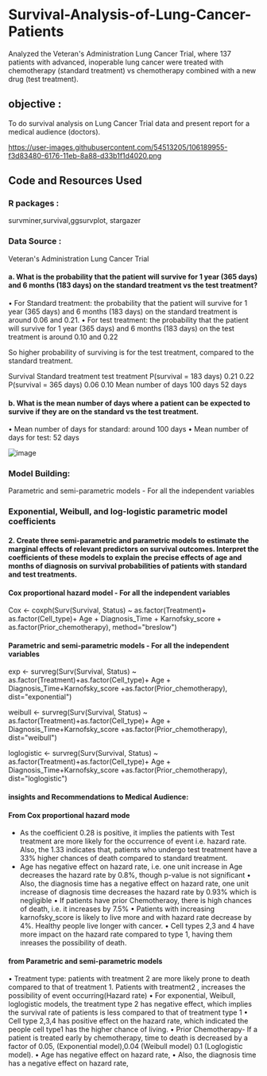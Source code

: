 # Survival-Analysis-of-Lung-Cancer-Patients

Analyzed the Veteran's Administration Lung Cancer Trial, where 137 patients with advanced, inoperable lung cancer were treated with chemotherapy (standard treatment) vs chemotherapy combined with a new drug (test treatment).

## objective : 
To do survival analysis on Lung Cancer Trial data and present report for a medical audience (doctors). 

https://user-images.githubusercontent.com/54513205/106189955-f3d83480-6176-11eb-8a88-d33b1f1d4020.png

## Code and Resources Used

### R packages :
survminer,survival,ggsurvplot, stargazer
### Data Source : 
Veteran's Administration Lung Cancer Trial

#### a. What is the probability that the patient will survive for 1 year (365 days) and 6 months (183 days) on the standard treatment vs the test treatment?
•	For Standard treatment: the probability that the patient will survive for 1 year (365 days) and 6 months (183 days) on the standard treatment is around 0.06 and 0.21.
•	For test treatment: the probability that the patient will survive for 1 year (365 days) and 6 months (183 days) on the test treatment is around 0.10 and 0.22

So higher probability of surviving is for the test treatment, compared to the standard treatment.

  Survival	                Standard treatment	test treatment
P(survival = 183 days)	                  0.21	0.22
P(survival = 365 days)	                  0.06	0.10
Mean number of days	                  100 days	52 days

#### b. What is the mean number of days where a patient can be expected to survive if they are on the standard vs the test treatment.

•	Mean number of days for standard: around 100 days
•	Mean number of days for test: 52 days

![image](https://user-images.githubusercontent.com/54513205/106191458-e58b1800-6178-11eb-8a3d-ca57aed5b9ed.png)

### Model Building:

Parametric and semi-parametric models - For all the independent variables


### Exponential, Weibull, and log-logistic parametric model coefficients

#### 2. Create three semi-parametric and parametric models to estimate the marginal effects of relevant predictors on survival outcomes. Interpret the coefficients of these models to explain the precise effects of age and months of diagnosis on survival probabilities of patients with standard and test treatments.
#### Cox proportional hazard model - For all the independent variables

Cox <- coxph(Surv(Survival, Status) ~  as.factor(Treatment)+ as.factor(Cell_type)+ Age + Diagnosis_Time + Karnofsky_score + as.factor(Prior_chemotherapy), method="breslow")

#### Parametric and semi-parametric models - For all the independent variables

exp <- survreg(Surv(Survival, Status) ~ as.factor(Treatment)+as.factor(Cell_type)+ Age + Diagnosis_Time+Karnofsky_score +as.factor(Prior_chemotherapy), dist="exponential")

weibull <- survreg(Surv(Survival, Status) ~ as.factor(Treatment)+as.factor(Cell_type)+ Age + Diagnosis_Time+Karnofsky_score +as.factor(Prior_chemotherapy), dist="weibull")

loglogistic <- survreg(Surv(Survival, Status) ~ as.factor(Treatment)+as.factor(Cell_type)+ Age + Diagnosis_Time+Karnofsky_score +as.factor(Prior_chemotherapy), dist="loglogistic")


#### insights and Recommendations to Medical Audience: 

#### From Cox proportional hazard mode
*	As the coefficient 0.28 is positive, it implies the patients with Test treatment are more likely for the occurrence of event i.e. hazard rate. Also, the 1.33 indicates that, patients who undergo test treatment have a 33% higher chances of death compared to standard treatment.
* Age has negative effect on hazard rate, i.e. one unit increase in Age decreases the hazard rate by 0.8%, though p-value is not significant
•	Also, the diagnosis time has a negative effect on hazard rate, one unit increase of diagnosis time decreases the hazard rate by 0.93% which is negligible
•	If patients have prior Chemotheraoy, there is high chances of death, i.e. it increases by 7.5%
•	Patients with increasing karnofsky_score is likely to live more and with hazard rate decrease by 4%.  Healthy people live longer with cancer.
•	Cell types 2,3 and 4 have more impact on the hazard rate compared to type 1, having them inreases the possibility of death.

#### from Parametric and semi-parametric models
•	Treatment type: patients with treatment 2 are more likely prone to death compared to that of treatment 1. Patients with treatment2 , increases the possibility of event occurring(Hazard rate)
•	For exponential, Weibull, loglogistic models, the treatment type 2 has negative effect, which implies the survival rate of patients is less compared to that of treatment type 1
•	Cell type 2,3,4 has positive effect on the hazard rate, which indicated the people cell type1 has the higher chance of living.
•	Prior Chemotherapy- If a patient is treated early by chemotherapy, time to death is decreased by a factor of 0.05, (Exponential model),0.04 (Weibull model) 0.1 (Loglogistic model). 
•	Age has negative effect on hazard rate, 
•	Also, the diagnosis time has a negative effect on hazard rate, 


